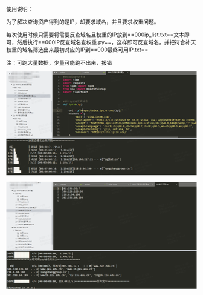 使用说明：

为了解决查询资产得到的是IP，却要求域名，并且要求权重问题。

每次使用时候只需要将需要反查域名且权重的IP放到==000ip_list.txt==文本即可，然后执行==000IP反查域名查权重.py==，这样即可反查域名，并把符合补天权重的域名筛选出来最初对应的IP到==000最终可用IP.txt==

注：可跑大量数据，少量可能跑不出来，报错

![image-20220322104629822](img/截图1.png)

![image-20220322104629843](img/截图2.png)

